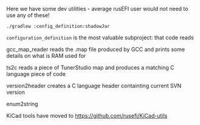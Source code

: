 Here we have some dev utilities - average rusEFI user would not need to use any of these!

```
./gradlew :config_definition:shadowJar
```

``configuration_definition`` is the most valuable subproject: that code reads


gcc_map_reader reads the .map file produced by GCC and prints some details on what is RAM used for

ts2c reads a piece of TunerStudio map and produces a matching C language piece of code

version2header creates a C language header containting current SVN version

enum2string

KiCad tools have moved to https://github.com/rusefi/KiCad-utils

